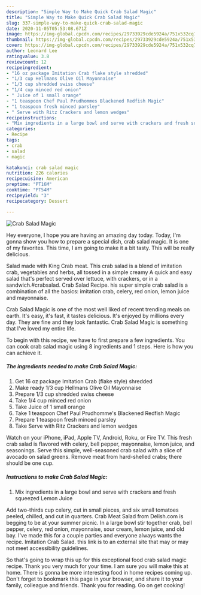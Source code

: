 ```yaml
---
description: "Simple Way to Make Quick Crab Salad Magic"
title: "Simple Way to Make Quick Crab Salad Magic"
slug: 337-simple-way-to-make-quick-crab-salad-magic
date: 2020-11-05T05:53:08.671Z
image: https://img-global.cpcdn.com/recipes/29733929cde5924a/751x532cq70/crab-salad-magic-recipe-main-photo.jpg
thumbnail: https://img-global.cpcdn.com/recipes/29733929cde5924a/751x532cq70/crab-salad-magic-recipe-main-photo.jpg
cover: https://img-global.cpcdn.com/recipes/29733929cde5924a/751x532cq70/crab-salad-magic-recipe-main-photo.jpg
author: Leonard Lee
ratingvalue: 3.8
reviewcount: 12
recipeingredient:
- "16 oz package Imitation Crab flake style shredded"
- "1/3 cup Hellmans Olive Oil Mayonnaise"
- "1/3 cup shredded swiss cheese"
- "1/4 cup minced red onion"
- " Juice of 1 small orange"
- "1 teaspoon Chef Paul Prudhommes Blackened Redfish Magic"
- "1 teaspoon fresh minced parsley"
- " Serve with Ritz Crackers and lemon wedges"
recipeinstructions:
- "Mix ingredients in a large bowl and serve with crackers and fresh squeezed Lemon Juice"
categories:
- Recipe
tags:
- crab
- salad
- magic

katakunci: crab salad magic 
nutrition: 226 calories
recipecuisine: American
preptime: "PT16M"
cooktime: "PT54M"
recipeyield: "3"
recipecategory: Dessert

---
```



![Crab Salad Magic](https://img-global.cpcdn.com/recipes/29733929cde5924a/751x532cq70/crab-salad-magic-recipe-main-photo.jpg)

Hey everyone, I hope you are having an amazing day today. Today, I'm gonna show you how to prepare a special dish, crab salad magic. It is one of my favorites. This time, I am going to make it a bit tasty. This will be really delicious.

Salad made with King Crab meat. This crab salad is a blend of imitation crab, vegetables and herbs, all tossed in a simple creamy A quick and easy salad that&#39;s perfect served over lettuce, with crackers, or in a sandwich.#crabsalad. Crab Salad Recipe. his super simple crab salad is a combination of all the basics: imitation crab, celery, red onion, lemon juice and mayonnaise.

Crab Salad Magic is one of the most well liked of recent trending meals on earth. It's easy, it's fast, it tastes delicious. It's enjoyed by millions every day. They are fine and they look fantastic. Crab Salad Magic is something that I've loved my entire life.


To begin with this recipe, we have to first prepare a few ingredients. You can cook crab salad magic using 8 ingredients and 1 steps. Here is how you can achieve it.

<!--inarticleads1-->

##### The ingredients needed to make Crab Salad Magic:

1. Get 16 oz package Imitation Crab (flake style) shredded
1. Make ready 1/3 cup Hellmans Olive Oil Mayonnaise
1. Prepare 1/3 cup shredded swiss cheese
1. Take 1/4 cup minced red onion
1. Take  Juice of 1 small orange
1. Take 1 teaspoon Chef Paul Prudhomme&#39;s Blackened Redfish Magic
1. Prepare 1 teaspoon fresh minced parsley
1. Take  Serve with Ritz Crackers and lemon wedges


Watch on your iPhone, iPad, Apple TV, Android, Roku, or Fire TV. This fresh crab salad is flavored with celery, bell pepper, mayonnaise, lemon juice, and seasonings. Serve this simple, well-seasoned crab salad with a slice of avocado on salad greens. Remove meat from hard-shelled crabs; there should be one cup. 

<!--inarticleads2-->

##### Instructions to make Crab Salad Magic:

1. Mix ingredients in a large bowl and serve with crackers and fresh squeezed Lemon Juice


Add two-thirds cup celery, cut in small pieces, and six small tomatoes peeled, chilled, and cut in quarters. Crab Meat Salad from Delish.com is begging to be at your summer picnic. In a large bowl stir together crab, bell pepper, celery, red onion, mayonnaise, sour cream, lemon juice, and old bay. I&#39;ve made this for a couple parties and everyone always wants the recipe. Imitation Crab Salad. this link is to an external site that may or may not meet accessibility guidelines. 

So that's going to wrap this up for this exceptional food crab salad magic recipe. Thank you very much for your time. I am sure you will make this at home. There is gonna be more interesting food in home recipes coming up. Don't forget to bookmark this page in your browser, and share it to your family, colleague and friends. Thank you for reading. Go on get cooking!
